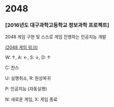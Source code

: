 # 2048
### [2016년도 대구과학고등학교 정보과학 프로젝트]

2048 게임 구현 및 스스로 게임 진행하는 인공지능 개발

[(2048 게임 링크)](https://play2048.co/)

W: ↑, A: ←, S: ↓, D: ↑

C: 찬스

U: 실행취소, R: 원상복귀

P: 인공지능 (자동실행)

N: 새로운 게임, X: 게임 종료
